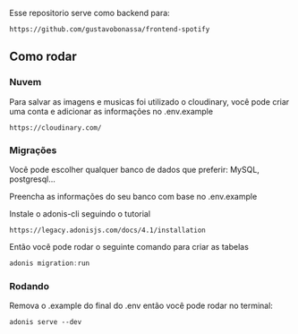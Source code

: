 Esse repositorio serve como backend para:
```
https://github.com/gustavobonassa/frontend-spotify
```


## Como rodar

### Nuvem

Para salvar as imagens e musicas foi utilizado o cloudinary, você pode criar uma conta e adicionar as informações no .env.example

```
https://cloudinary.com/
```
### Migrações

Você pode escolher qualquer banco de dados que preferir: MySQL, postgresql...

Preencha as informações do seu banco com base no .env.example

Instale o adonis-cli seguindo o tutorial

```
https://legacy.adonisjs.com/docs/4.1/installation
```

Então você pode rodar o seguinte comando para criar as tabelas
```js
adonis migration:run
```

### Rodando
Remova o .example do final do .env então você pode rodar no terminal:
```
adonis serve --dev
```

